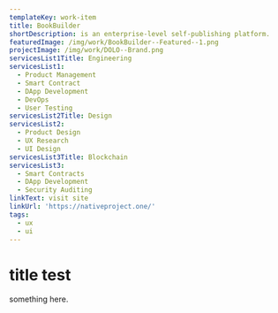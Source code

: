 ```yaml
---
templateKey: work-item
title: BookBuilder
shortDescription: is an enterprise-level self-publishing platform.
featuredImage: /img/work/BookBuilder--Featured--1.png
projectImage: /img/work/DOLO--Brand.png
servicesList1Title: Engineering
servicesList1:
  - Product Management
  - Smart Contract
  - DApp Development
  - DevOps
  - User Testing
servicesList2Title: Design
servicesList2:
  - Product Design
  - UX Research
  - UI Design
servicesList3Title: Blockchain
servicesList3:
  - Smart Contracts
  - DApp Development
  - Security Auditing
linkText: visit site
linkUrl: 'https://nativeproject.one/'
tags:
  - ux
  - ui
---
```


# title test

something here.
